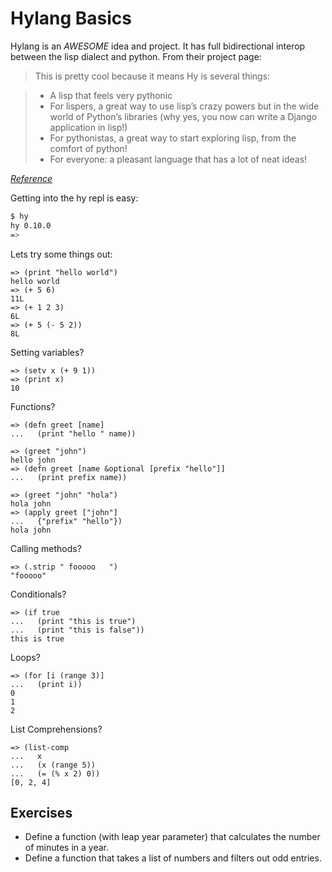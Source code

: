 Hylang Basics
=============

Hylang is an _AWESOME_ idea and project. It has full bidirectional interop between the lisp dialect and python. From their project page:

>This is pretty cool because it means Hy is several things:

> * A lisp that feels very pythonic
> * For lispers, a great way to use lisp’s crazy powers but in the wide world of Python’s libraries (why yes, you now can write a Django application in lisp!)
> * For pythonistas, a great way to start exploring lisp, from the comfort of python!
> * For everyone: a pleasant language that has a lot of neat ideas!

_[Reference](http://docs.hylang.org/en/latest/tutorial.html)_

Getting into the hy repl is easy:

```bash
$ hy
hy 0.10.0
=>
```

Lets try some things out:

```hy
=> (print "hello world")
hello world
=> (+ 5 6)
11L
=> (+ 1 2 3)
6L
=> (+ 5 (- 5 2))
8L
```

Setting variables?

```hy
=> (setv x (+ 9 1))
=> (print x)
10
```

Functions?

```hy
=> (defn greet [name]
...   (print "hello " name))

=> (greet "john")
hello john
=> (defn greet [name &optional [prefix "hello"]]
...   (print prefix name))

=> (greet "john" "hola")
hola john
=> (apply greet ["john"]
...   {"prefix" "hello"})
hola john
```

Calling methods?

```hy
=> (.strip " fooooo   ")
"fooooo"
```

Conditionals?

```hy
=> (if true 
...   (print "this is true")
...   (print "this is false"))
this is true
```

Loops?

```hy
=> (for [i (range 3)]
...   (print i))
0
1
2
```

List Comprehensions?

```hy
=> (list-comp
...   x
...   (x (range 5))
...   (= (% x 2) 0))
[0, 2, 4]
```

Exercises
---------

* Define a function (with leap year parameter) that calculates the number of minutes in a year.
* Define a function that takes a list of numbers and filters out odd entries.
